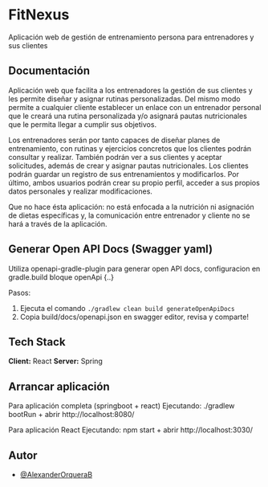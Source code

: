 
# FitNexus

Aplicación web de gestión de entrenamiento persona para entrenadores y sus clientes


## Documentación

Aplicación web que facilita a los entrenadores la gestión de sus clientes y les permite diseñar y asignar rutinas personalizadas. Del mismo modo permite a cualquier cliente establecer un enlace con un entrenador personal que le creará una rutina personalizada y/o asignará pautas nutricionales que le permita llegar a cumplir sus objetivos.

Los entrenadores serán por tanto capaces de diseñar planes de entrenamiento, con rutinas y ejercicios concretos que los clientes podrán consultar y realizar. También podrán ver a sus clientes y aceptar solicitudes, además de crear y asignar pautas nutricionales. Los clientes podrán guardar un registro de sus entrenamientos y modificarlos. Por último, ambos usuarios podrán crear su propio perfil, acceder a sus propios datos personales y realizar modificaciones.

Que no hace ésta aplicación: no está enfocada a la nutrición ni asignación de dietas específicas y, la comunicación entre entrenador y cliente no se hará a través de la aplicación.

## Generar Open API Docs (Swagger yaml)

Utiliza openapi-gradle-plugin para generar open API docs, configuracion en gradle.build
bloque openApi {..}

Pasos:
1. Ejecuta el comando ```./gradlew clean build generateOpenApiDocs```
2. Copia build/docs/openapi.json en swagger editor, revisa y comparte!


## Tech Stack

**Client:** React
**Server:** Spring

## Arrancar aplicación
Para aplicación completa (springboot + react)
Ejecutando: ./gradlew bootRun + abrir http://localhost:8080/

Para aplicación React
Ejecutando: npm start + abrir http://localhost:3030/

## Autor

- [@AlexanderOrqueraB](https://www.github.com/AlexanderOrqueraB)

